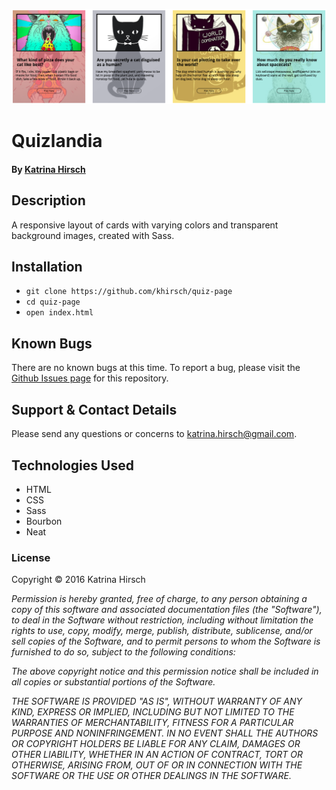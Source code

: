 <p align="center">
  <img src="https://raw.githubusercontent.com/khirsch/quiz-page/master/screen-shot.png">
</p>

# Quizlandia

#### By [Katrina Hirsch](https://github.com/khirsch)

## Description

A responsive layout of cards with varying colors and transparent background images, created with Sass.

## Installation

* `git clone https://github.com/khirsch/quiz-page`
* `cd quiz-page`
* `open index.html`

## Known Bugs

There are no known bugs at this time. To report a bug, please visit the [Github Issues page](https://github.com/khirsch/quiz-page/issues) for this repository.

## Support & Contact Details

Please send any questions or concerns to katrina.hirsch@gmail.com.

## Technologies Used

* HTML
* CSS
* Sass
* Bourbon
* Neat

### License

Copyright &copy; 2016 Katrina Hirsch

_Permission is hereby granted, free of charge, to any person obtaining a copy of this software and associated documentation files (the "Software"), to deal in the Software without restriction, including without limitation the rights to use, copy, modify, merge, publish, distribute, sublicense, and/or sell copies of the Software, and to permit persons to whom the Software is furnished to do so, subject to the following conditions:_

_The above copyright notice and this permission notice shall be included in all copies or substantial portions of the Software._

_THE SOFTWARE IS PROVIDED "AS IS", WITHOUT WARRANTY OF ANY KIND, EXPRESS OR IMPLIED, INCLUDING BUT NOT LIMITED TO THE WARRANTIES OF MERCHANTABILITY, FITNESS FOR A PARTICULAR PURPOSE AND NONINFRINGEMENT. IN NO EVENT SHALL THE AUTHORS OR COPYRIGHT HOLDERS BE LIABLE FOR ANY CLAIM, DAMAGES OR OTHER LIABILITY, WHETHER IN AN ACTION OF CONTRACT, TORT OR OTHERWISE, ARISING FROM, OUT OF OR IN CONNECTION WITH THE SOFTWARE OR THE USE OR OTHER DEALINGS IN THE SOFTWARE._
